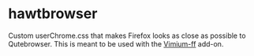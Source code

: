 # hawtbrowser

Custom userChrome.css that makes Firefox looks as close as possible to Qutebrowser.
This is meant to be used with the [Vimium-ff](https://github.com/philc/vimium/) add-on.

